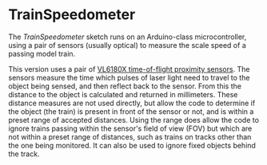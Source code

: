 # TrainSpeedometer #

The *TrainSpeedometer* sketch runs on an Arduino-class microcontroller, using a pair of sensors (usually optical) to measure the scale speed of a passing model train.

This version uses a pair of [VL6180X time-of-flight proximity sensors](https://www.st.com/en/imaging-and-photonics-solutions/vl6180x.html).  The sensors measure the time which pulses of laser light need to travel to the object being sensed, and then reflect back to the sensor.  From this the distance to the object is calculated and returned in millimeters.  These distance measures are not used directly, but allow the code to determine if the object (the train) is present in front of the sensor or not, and is within a preset range of accepted distances.  Using the range does allow the code to ignore trains passing within the sensor's field of view (FOV) but which are not within a preset range of distances, such as trains on tracks other than the one being monitored.  It can also be used to ignore fixed objects behind the track.
